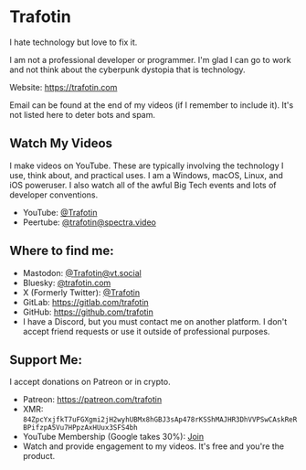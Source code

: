 # Trafotin

I hate technology but love to fix it.

I am not a professional developer or programmer. I'm glad I can go to work and not think about the cyberpunk dystopia that is technology.

Website: https://trafotin.com

Email can be found at the end of my videos (if I remember to include it). It's not listed here to deter bots and spam.

## Watch My Videos
I make videos on YouTube. These are typically involving the technology I use, think about, and practical uses. I am a Windows, macOS, Linux, and iOS poweruser. I also watch all of the awful Big Tech events and lots of developer conventions.
- YouTube: [@Trafotin](https://www.youtube.com/channel/UC5U7mHlhP6s6478wd7ZvnhA)
- Peertube: [@trafotin@spectra.video](https://spectra.video/c/trafotin/videos)

## Where to find me:
- Mastodon: [@Trafotin@vt.social](https://vt.social/@trafotin)
- Bluesky: [@trafotin.com](https://bsky.app/profile/trafotin.com)
- X (Formerly Twitter): [@Trafotin](https://x.com/trafotin)
- GitLab: https://gitlab.com/trafotin
- GitHub: https://github.com/trafotin
- I have a Discord, but you must contact me on another platform. I don't accept friend requests or use it outside of professional purposes.

## Support Me:
I accept donations on Patreon or in crypto.
- Patreon: https://patreon.com/trafotin
- XMR: `84ZpcYxjfkT7uFGXgmi2jH2wyhUBMx8hGBJ3sAp478rKSShMAJHR3DhVVPSwCAskReRBPifzpA5Vu7HPpzAxHUux3SFS4bh`
- YouTube Membership (Google takes 30%): [Join](https://www.youtube.com/channel/UC5U7mHlhP6s6478wd7ZvnhA/join)
- Watch and provide engagement to my videos. It's free and you're the product.
